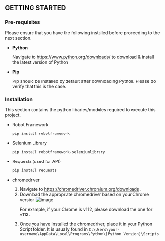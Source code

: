 ## GETTING STARTED
### Pre-requisites
Please ensure that you have the following installed before proceeding to the next section.
* <b>Python</b>  <p>
  Navigate to https://www.python.org/downloads/ to download & install the latest version of Python
* <b>Pip</b> <p>
  Pip should be installed by default after downloading Python. Please do verify that this is the case.

### Installation
This section contains the python libaries/modules required to execute this project.
* Robot Framework
  ```sh
  pip install robotframework
  ```
* Selenium Library
  ```sh
  pip install robotframework-seleniumlibrary
  ```
* Requests (used for API)
  ```sh
  pip install requests
  ```
* chromedriver <p>
  1. Navigate to https://chromedriver.chromium.org/downloads .
  2. Download the appropriate chromedriver based on your Chrome version
  ![image](https://user-images.githubusercontent.com/131746992/235864798-7e9faade-f036-4e9a-b516-4a160d07e211.png)<p>
  For example, if your Chrome is v112, please download the one for v112.
  3. Once you have installed the chromedriver, place it in your Python Script folder. It is usually found in ```C:\Users\your-username\AppData\Local\Programs\Python\[Python Version]\Scripts```
